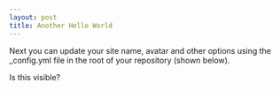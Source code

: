```yaml
---
layout: post
title: Another Hello World
---
```


Next you can update your site name, avatar and other options using the _config.yml file in the root of your repository (shown below).


Is this visible?